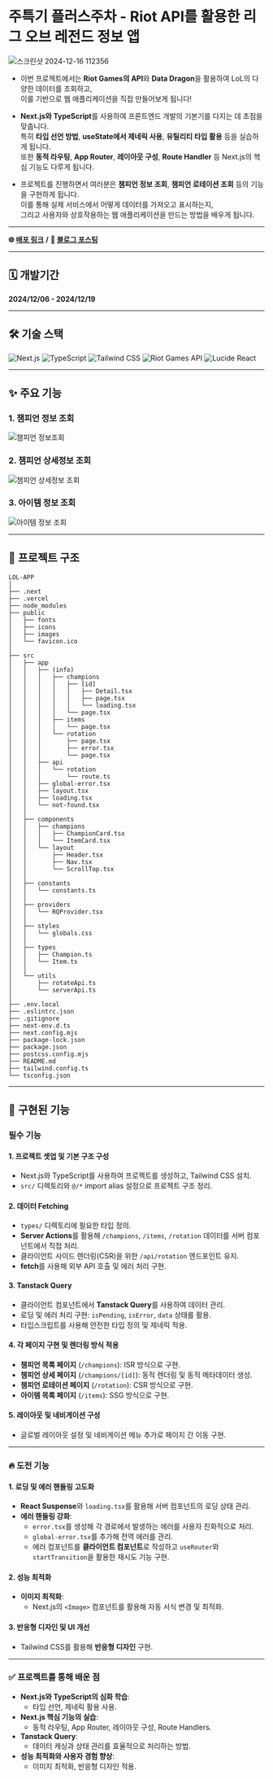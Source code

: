 # 주특기 플러스주차 - Riot API를 활용한 리그 오브 레전드 정보 앱
![스크린샷 2024-12-16 112356](https://github.com/user-attachments/assets/10180d0d-2be8-46a4-887f-8c34d062bbd6)
* 이번 프로젝트에서는 **Riot Games의 API**와 **Data Dragon**을 활용하여 LoL의 다양한 데이터를 조회하고, <br>
이를 기반으로 웹 애플리케이션을 직접 만들어보게 됩니다!

* **Next.js와 TypeScript**를 사용하여 프론트엔드 개발의 기본기를 다지는 데 초점을 맞춥니다.<br>
특히 **타입 선언 방법**, **useState에서 제네릭 사용**, **유틸리티 타입 활용** 등을 실습하게 됩니다.<br>
또한 **동적 라우팅**, **App Router**, **레이아웃 구성**, **Route Handler** 등 Next.js의 핵심 기능도 다루게 됩니다.<br>

* 프로젝트를 진행하면서 여러분은 **챔피언 정보 조회**, **챔피언 로테이션 조회** 등의 기능을 구현하게 됩니다. <br>
이를 통해 실제 서비스에서 어떻게 데이터를 가져오고 표시하는지,<br>
그리고 사용자와 상호작용하는 웹 애플리케이션을 만드는 방법을 배우게 됩니다.
---

**🌐 [배포 링크](https://lol-app-psi.vercel.app/)** **/** **📝 [블로그 포스팅](https://velog.io/@hhyun19/%EA%B0%9C%EC%9D%B8%EA%B3%BC%EC%A0%9C-Riot-API%EB%A5%BC-%ED%99%9C%EC%9A%A9%ED%95%9C-%EB%A6%AC%EA%B7%B8-%EC%98%A4%EB%B8%8C-%EB%A0%88%EC%A0%84%EB%93%9C-%EC%A0%95%EB%B3%B4-%EC%95%B1-%EB%A7%8C%EB%93%A4%EA%B8%B0)**

---

## 🗓️ 개발기간
**2024/12/06 - 2024/12/19**

---

## 🛠️ 기술 스택

<div>

  <img src="https://img.shields.io/badge/Next.js-000000?style=for-the-badge&logo=next.js&logoColor=white" alt="Next.js" />
  <img src="https://img.shields.io/badge/TypeScript-3178C6?style=for-the-badge&logo=typescript&logoColor=white" alt="TypeScript" />
  <img src="https://img.shields.io/badge/Tailwind_CSS-06B6D4?style=for-the-badge&logo=tailwindcss&logoColor=white" alt="Tailwind CSS" />
  <img src="https://img.shields.io/badge/Riot_Games_API-FF0000?style=for-the-badge&logo=riot-games&logoColor=white" alt="Riot Games API" />
  <img src="https://img.shields.io/badge/Lucide_React-61DAFB?style=for-the-badge&logo=react&logoColor=white" alt="Lucide React" />

</div>


---

## ✨ 주요 기능

### 1. 챔피언 정보 조회
![챔피언 정보조회](https://github.com/user-attachments/assets/d60a749c-fc4f-4d93-af67-78db510ca53b)

### 2. 챔피언 상세정보 조회
![챔피언 상세정보 조회](https://github.com/user-attachments/assets/f693ff99-e0c4-442d-8994-8e307116e30b)

### 3. 아이템 정보 조회
![아이템 정보 조회](https://github.com/user-attachments/assets/34cf2a89-e4b7-499d-aa3e-dddc4a11b73d)

---

## 📂 프로젝트 구조

```plaintext
LOL-APP
│
├── .next
├── .vercel
├── node_modules
├── public
│   ├── fonts
│   ├── icons
│   ├── images
│   └── favicon.ico
│
├── src
│   ├── app
│   │   ├── (info)
│   │   │   ├── champions
│   │   │   │   ├── [id]
│   │   │   │   │   ├── Detail.tsx
│   │   │   │   │   ├── page.tsx
│   │   │   │   │   └── loading.tsx
│   │   │   │   └── page.tsx
│   │   │   ├── items
│   │   │   │   └── page.tsx
│   │   │   └── rotation
│   │   │       ├── page.tsx
│   │   │       ├── error.tsx
│   │   │       └── page.tsx
│   │   ├── api
│   │   │   └── rotation
│   │   │       └── route.ts
│   │   ├── global-error.tsx
│   │   ├── layout.tsx
│   │   ├── loading.tsx
│   │   └── not-found.tsx
│   │
│   ├── components
│   │   ├── champions
│   │   │   ├── ChampionCard.tsx
│   │   │   └── ItemCard.tsx
│   │   └── layout
│   │       ├── Header.tsx
│   │       ├── Nav.tsx
│   │       └── ScrollTop.tsx
│   │
│   ├── constants
│   │   └── constants.ts
│   │
│   ├── providers
│   │   └── RQProvider.tsx
│   │
│   ├── styles
│   │   └── globals.css
│   │
│   ├── types
│   │   ├── Champion.ts
│   │   └── Item.ts
│   │
│   └── utils
│       ├── rotateApi.ts
│       └── serverApi.ts
│
├── .env.local
├── .eslintrc.json
├── .gitignore
├── next-env.d.ts
├── next.config.mjs
├── package-lock.json
├── package.json
├── postcss.config.mjs
├── README.md
├── tailwind.config.ts
└── tsconfig.json
```

---

## 🚀 구현된 기능

### 필수 기능

#### 1. **프로젝트 셋업 및 기본 구조 구성**
- Next.js와 TypeScript를 사용하여 프로젝트를 생성하고, Tailwind CSS 설치.
- `src/` 디렉토리와 `@/*` import alias 설정으로 프로젝트 구조 정리.

#### 2. **데이터 Fetching**
- `types/` 디렉토리에 필요한 타입 정의.
- **Server Actions**를 활용해 `/champions`, `/items`, `/rotation` 데이터를 서버 컴포넌트에서 직접 처리.
- 클라이언트 사이드 렌더링(CSR)을 위한 `/api/rotation` 엔드포인트 유지.
- **fetch**를 사용해 외부 API 호출 및 에러 처리 구현.

#### 3. **Tanstack Query**
- 클라이언트 컴포넌트에서 **Tanstack Query**를 사용하여 데이터 관리.
- 로딩 및 에러 처리 구현: `isPending`, `isError`, `data` 상태를 활용.
- 타입스크립트를 사용해 안전한 타입 정의 및 제네릭 적용.

#### 4. **각 페이지 구현 및 렌더링 방식 적용**
- **챔피언 목록 페이지** (`/champions`): ISR 방식으로 구현.
- **챔피언 상세 페이지** (`/champions/[id]`): 동적 렌더링 및 동적 메타데이터 생성.
- **챔피언 로테이션 페이지** (`/rotation`): CSR 방식으로 구현.
- **아이템 목록 페이지** (`/items`): SSG 방식으로 구현.

#### 5. **레이아웃 및 네비게이션 구성**
- 글로벌 레이아웃 설정 및 네비게이션 메뉴 추가로 페이지 간 이동 구현.

---

### 🔥 도전 기능

#### 1. **로딩 및 에러 핸들링 고도화**
- **React Suspense**와 `loading.tsx`를 활용해 서버 컴포넌트의 로딩 상태 관리.
- **에러 핸들링 강화**:
  - `error.tsx`를 생성해 각 경로에서 발생하는 에러를 사용자 친화적으로 처리.
  - `global-error.tsx`를 추가해 전역 에러를 관리.
  - 에러 컴포넌트를 **클라이언트 컴포넌트**로 작성하고 `useRouter`와 `startTransition`을 활용한 재시도 기능 구현.

#### 2. **성능 최적화**
- **이미지 최적화**:
  - Next.js의 `<Image>` 컴포넌트를 활용해 자동 서식 변경 및 최적화.

#### 3. **반응형 디자인 및 UI 개선**
- Tailwind CSS를 활용해 **반응형 디자인** 구현.
---

### ✅ 프로젝트를 통해 배운 점
- **Next.js와 TypeScript의 심화 학습**:
  - 타입 선언, 제네릭 활용 사용.
- **Next.js 핵심 기능의 실습**:
  - 동적 라우팅, App Router, 레이아웃 구성, Route Handlers.
- **Tanstack Query**:
  - 데이터 캐싱과 상태 관리를 효율적으로 처리하는 방법.
- **성능 최적화와 사용자 경험 향상**:
  - 이미지 최적화, 반응형 디자인 적용.

